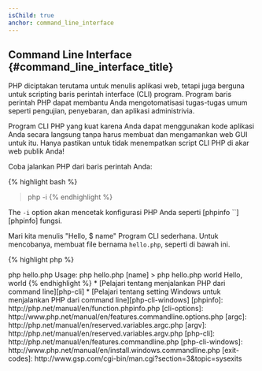 ```yaml
---
isChild: true
anchor: command_line_interface
---
```


## Command Line Interface {#command_line_interface_title}

PHP diciptakan terutama untuk menulis aplikasi web, tetapi juga berguna untuk scripting baris perintah interface (CLI) program. Program baris perintah PHP dapat membantu Anda mengotomatisasi tugas-tugas umum seperti pengujian, penyebaran, dan aplikasi administrivia.

Program CLI PHP yang kuat karena Anda dapat menggunakan kode aplikasi Anda secara langsung tanpa harus membuat dan mengamankan web GUI untuk itu. Hanya pastikan untuk tidak menempatkan script CLI PHP di akar web publik Anda!

Coba jalankan PHP dari baris perintah Anda:

{% highlight bash %}
> php -i
{% endhighlight %}

The `-i` option akan mencetak konfigurasi PHP Anda seperti [phpinfo ``] [phpinfo] fungsi.

Mari kita menulis "Hello, $ name" Program CLI sederhana. Untuk mencobanya, membuat file bernama `hello.php`, seperti di bawah ini.

{% highlight php %}
<?php
if ($argc != 2) {
    echo "Usage: php hello.php [name].\n";
    exit(1);
}
$name = $argv[1];
echo "Hello, $name\n";
{% endhighlight %}

PHP set up dua variabel khusus berdasarkan argumen naskah Anda dijalankan dengan. [`$` argc] [argc] adalah variabel integer yang berisi argumen * count * dan [`$ argv`] [argv] adalah variabel array yang berisi nilai * setiap argumen *. Argumen pertama selalu nama file script PHP Anda, dalam hal ini `hello.php`.

The `exit ()` ekspresi digunakan dengan nomor non-nol untuk membiarkan shell tahu bahwa perintah gagal. Kode keluar yang umum digunakan dapat ditemukan [di sini] [exit-kode]

Untuk menjalankan script kita, di atas, dari baris perintah:

{% highlight bash %}
> php hello.php
Usage: php hello.php [name]
> php hello.php world
Hello, world
{% endhighlight %}


 * [Pelajari tentang menjalankan PHP dari command line][php-cli]
 * [Pelajari tentang setting Windows untuk menjalankan PHP dari command line][php-cli-windows]

[phpinfo]: http://php.net/manual/en/function.phpinfo.php
[cli-options]: http://www.php.net/manual/en/features.commandline.options.php
[argc]: http://php.net/manual/en/reserved.variables.argc.php
[argv]: http://php.net/manual/en/reserved.variables.argv.php
[php-cli]: http://php.net/manual/en/features.commandline.php
[php-cli-windows]: http://www.php.net/manual/en/install.windows.commandline.php
[exit-codes]: http://www.gsp.com/cgi-bin/man.cgi?section=3&topic=sysexits
